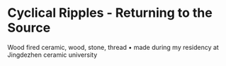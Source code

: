 # Cyclical Ripples - Returning to the Source

Wood fired ceramic, wood, stone, thread
•
made during my residency at Jingdezhen ceramic university
